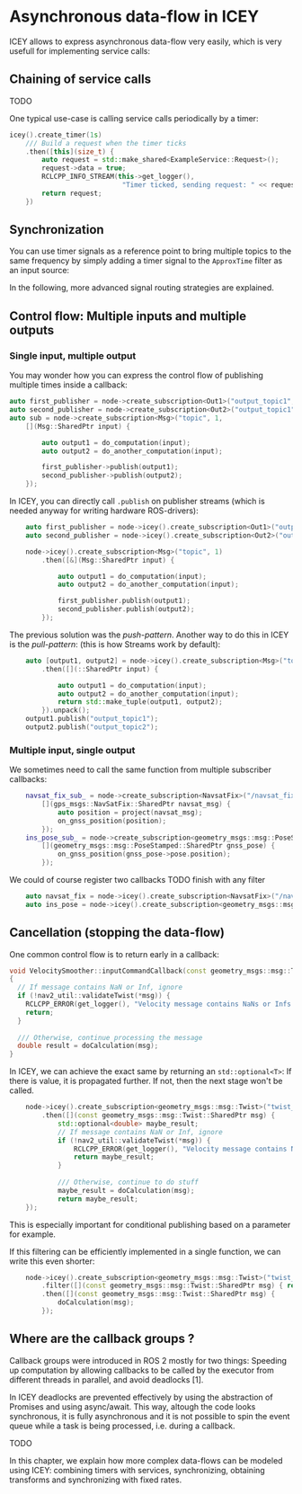 # Asynchronous data-flow in ICEY 

ICEY allows to express asynchronous data-flow very easily, which is very usefull for implementing service calls:


## Chaining of service calls 

TODO 

One typical use-case is calling service calls periodically by a timer:

```cpp
icey().create_timer(1s)
    /// Build a request when the timer ticks
    .then([this](size_t) {
        auto request = std::make_shared<ExampleService::Request>();
        request->data = true;
        RCLCPP_INFO_STREAM(this->get_logger(),
                            "Timer ticked, sending request: " << request->data);
        return request;
    })
```

## Synchronization

You can use timer signals as a reference point to bring multiple topics to the same frequency by simply adding a timer signal to the `ApproxTime` filter as an input source:

In the following, more advanced signal routing strategies are explained.

## Control flow: Multiple inputs and multiple outputs


### Single input, multiple output
You may wonder how you can express the control flow of publishing multiple times inside a callback:
```cpp 
auto first_publisher = node->create_subscription<Out1>("output_topic1", 1);
auto second_publisher = node->create_subscription<Out2>("output_topic1", 1);
auto sub = node->create_subscription<Msg>("topic", 1, 
    [](Msg::SharedPtr input) {

        auto output1 = do_computation(input);
        auto output2 = do_another_computation(input);

        first_publisher->publish(output1);
        second_publisher->publish(output2);
    });
```

In ICEY, you can directly call `.publish` on publisher streams (which is needed anyway for writing hardware ROS-drivers):

```cpp 
    auto first_publisher = node->icey().create_subscription<Out1>("output_topic1", 1);
    auto second_publisher = node->icey().create_subscription<Out2>("output_topic1", 1);

    node->icey().create_subscription<Msg>("topic", 1)
        .then([&](Msg::SharedPtr input) {

            auto output1 = do_computation(input);
            auto output2 = do_another_computation(input);

            first_publisher.publish(output1);
            second_publisher.publish(output2);
        });
```

The previous solution was the *push-pattern*.
Another way to do this in ICEY is the *pull-pattern*: (this is how Streams work by default): 

```cpp 
    auto [output1, output2] = node->icey().create_subscription<Msg>("topic", 1)
        .then([](::SharedPtr input) {

            auto output1 = do_computation(input);
            auto output2 = do_another_computation(input);
            return std::make_tuple(output1, output2);
        }).unpack();
    output1.publish("output_topic1");
    output2.publish("output_topic2");
```

### Multiple input, single output 

We sometimes need to call the same function from multiple subscriber callbacks: 


```cpp 
    navsat_fix_sub_ = node->create_subscription<NavsatFix>("/navsat_fix", 1, 
        [](gps_msgs::NavSatFix::SharedPtr navsat_msg) {
            auto position = project(navsat_msg);
            on_gnss_position(position);
        });
    ins_pose_sub_ = node->create_subscription<geometry_msgs::msg::PoseStamped>("/gnss_ins_pose", 1, 
        [](geometry_msgs::msg::PoseStamped::SharedPtr gnss_pose) {
            on_gnss_position(gnss_pose->pose.position);
        });
``` 

We could of course register two callbacks
TODO finish with any filter

```cpp 
    auto navsat_fix = node->icey().create_subscription<NavsatFix>("/navsat_fix", 1);
    auto ins_pose = node->icey().create_subscription<geometry_msgs::msg::PoseStamped>("/gnss_ins_pose", 1);
``` 

## Cancellation (stopping the data-flow)

One common control flow is to return early in a callback:

```cpp
void VelocitySmoother::inputCommandCallback(const geometry_msgs::msg::Twist::SharedPtr msg)
{
  // If message contains NaN or Inf, ignore
  if (!nav2_util::validateTwist(*msg)) {
    RCLCPP_ERROR(get_logger(), "Velocity message contains NaNs or Infs! Ignoring as invalid!");
    return;
  }
  
  /// Otherwise, continue processing the message
  double result = doCalculation(msg);
}
```

In ICEY, we can achieve the exact same by returning an `std::optional<T>`: If there is value, it is propagated further. If not, then the next stage won't be called.

```cpp
    node->icey().create_subscription<geometry_msgs::msg::Twist>("twist_input")
        .then([](const geometry_msgs::msg::Twist::SharedPtr msg) {
            std::optional<double> maybe_result;
            // If message contains NaN or Inf, ignore
            if (!nav2_util::validateTwist(*msg)) {
                RCLCPP_ERROR(get_logger(), "Velocity message contains NaNs or Infs! Ignoring as invalid!");
                return maybe_result;
            }
            
            /// Otherwise, continue to do stuff
            maybe_result = doCalculation(msg);
            return maybe_result;
    });
```
This is especially important for conditional publishing based on a parameter for example. 

If this filtering can be efficiently implemented in a single function, we can write this even shorter: 

```cpp
    node->icey().create_subscription<geometry_msgs::msg::Twist>("twist_input")
        .filter([](const geometry_msgs::msg::Twist::SharedPtr msg) { return nav2_util::validateTwist(*msg);})
        .then([](const geometry_msgs::msg::Twist::SharedPtr msg) {
            doCalculation(msg);
        });
```

## Where are the callback groups ? 

Callback groups were introduced in ROS 2 mostly for two things: Speeding up computation by allowing callbacks to be called by the executor from different threads in parallel, and avoid deadlocks [1]. 

In ICEY deadlocks are prevented effectively by using the abstraction of Promises and using async/await. 
This way, altough the code looks synchronous, it is fully asynchronous and it is not possible to spin the event queue while a task is being processed, i.e. during a callback.

TODO 

In this chapter, we explain how more complex data-flows can be modeled using ICEY: combining timers with services, synchronizing, obtaining transforms and synchronizing with fixed rates.

